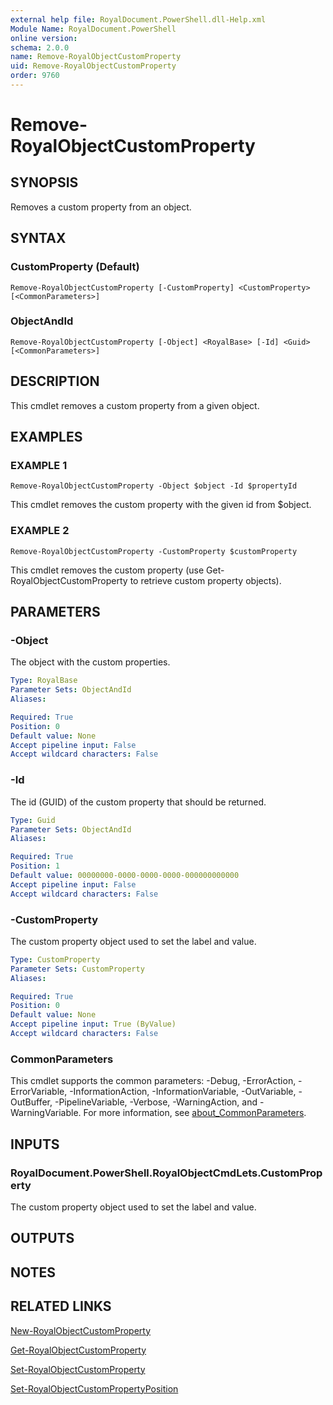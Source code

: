 ```yaml
---
external help file: RoyalDocument.PowerShell.dll-Help.xml
Module Name: RoyalDocument.PowerShell
online version:
schema: 2.0.0
name: Remove-RoyalObjectCustomProperty
uid: Remove-RoyalObjectCustomProperty
order: 9760
---
```


# Remove-RoyalObjectCustomProperty

## SYNOPSIS
Removes a custom property from an object.

## SYNTAX

### CustomProperty (Default)
```
Remove-RoyalObjectCustomProperty [-CustomProperty] <CustomProperty> [<CommonParameters>]
```

### ObjectAndId
```
Remove-RoyalObjectCustomProperty [-Object] <RoyalBase> [-Id] <Guid> [<CommonParameters>]
```

## DESCRIPTION
This cmdlet removes a custom property from a given object.

## EXAMPLES

### EXAMPLE 1
```
Remove-RoyalObjectCustomProperty -Object $object -Id $propertyId
```

This cmdlet removes the custom property with the given id from $object.

### EXAMPLE 2
```
Remove-RoyalObjectCustomProperty -CustomProperty $customProperty
```

This cmdlet removes the custom property (use Get-RoyalObjectCustomProperty to retrieve custom property objects).

## PARAMETERS

### -Object
The object with the custom properties.

```yaml
Type: RoyalBase
Parameter Sets: ObjectAndId
Aliases:

Required: True
Position: 0
Default value: None
Accept pipeline input: False
Accept wildcard characters: False
```

### -Id
The id (GUID) of the custom property that should be returned.

```yaml
Type: Guid
Parameter Sets: ObjectAndId
Aliases:

Required: True
Position: 1
Default value: 00000000-0000-0000-0000-000000000000
Accept pipeline input: False
Accept wildcard characters: False
```

### -CustomProperty
The custom property object used to set the label and value.

```yaml
Type: CustomProperty
Parameter Sets: CustomProperty
Aliases:

Required: True
Position: 0
Default value: None
Accept pipeline input: True (ByValue)
Accept wildcard characters: False
```

### CommonParameters
This cmdlet supports the common parameters: -Debug, -ErrorAction, -ErrorVariable, -InformationAction, -InformationVariable, -OutVariable, -OutBuffer, -PipelineVariable, -Verbose, -WarningAction, and -WarningVariable. For more information, see [about_CommonParameters](http://go.microsoft.com/fwlink/?LinkID=113216).

## INPUTS

### RoyalDocument.PowerShell.RoyalObjectCmdLets.CustomProperty
The custom property object used to set the label and value.

## OUTPUTS

## NOTES

## RELATED LINKS

[New-RoyalObjectCustomProperty]()

[Get-RoyalObjectCustomProperty]()

[Set-RoyalObjectCustomProperty]()

[Set-RoyalObjectCustomPropertyPosition]()

